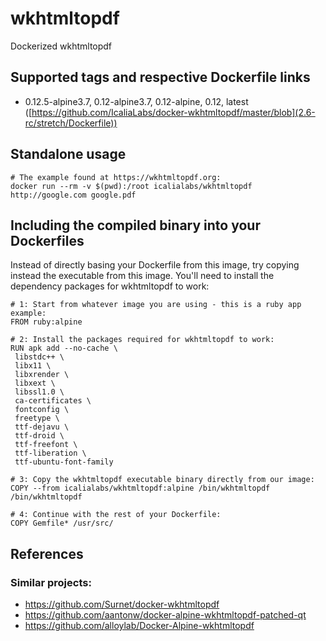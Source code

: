 # wkhtmltopdf

Dockerized wkhtmltopdf

## Supported tags and respective Dockerfile links
- 0.12.5-alpine3.7, 0.12-alpine3.7, 0.12-alpine, 0.12, latest ([https://github.com/IcaliaLabs/docker-wkhtmltopdf/master/blob](2.6-rc/stretch/Dockerfile))

## Standalone usage

```
# The example found at https://wkhtmltopdf.org:
docker run --rm -v $(pwd):/root icalialabs/wkhtmltopdf http://google.com google.pdf
```

## Including the compiled binary into your Dockerfiles

Instead of directly basing your Dockerfile from this image, try copying instead
the executable from this image. You'll need to install the dependency packages
for wkhtmltopdf to work:

```
# 1: Start from whatever image you are using - this is a ruby app example:
FROM ruby:alpine

# 2: Install the packages required for wkhtmltopdf to work:
RUN apk add --no-cache \
 libstdc++ \
 libx11 \
 libxrender \
 libxext \
 libssl1.0 \
 ca-certificates \
 fontconfig \
 freetype \
 ttf-dejavu \
 ttf-droid \
 ttf-freefont \
 ttf-liberation \
 ttf-ubuntu-font-family

# 3: Copy the wkhtmltopdf executable binary directly from our image:
COPY --from icalialabs/wkhtmltopdf:alpine /bin/wkhtmltopdf /bin/wkhtmltopdf

# 4: Continue with the rest of your Dockerfile:
COPY Gemfile* /usr/src/
```

## References

### Similar projects:
- https://github.com/Surnet/docker-wkhtmltopdf
- https://github.com/aantonw/docker-alpine-wkhtmltopdf-patched-qt
- https://github.com/alloylab/Docker-Alpine-wkhtmltopdf
